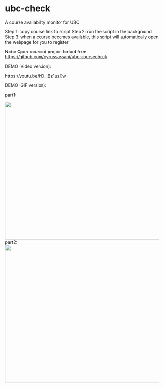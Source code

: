 # ubc-check
A course availability monitor for UBC

Step 1: copy course link to script
Step 2: run the script in the background
Step 3: when a course becomes available, this script will automatically open the webpage for you to register


Note: Open-sourced project forked from https://github.com/cyrussassani/ubc-coursecheck


DEMO (Video version):

https://youtu.be/hD_jBz1uzCw


DEMO (GIF version):

part1:

<img src="https://github.com/chen-yifu/ubc-check/blob/master/demo-1.gif" width="680" height="450"> 
part2:

<img src="https://github.com/chen-yifu/ubc-check/blob/master/demo-2.gif" width="680" height="450"> 
